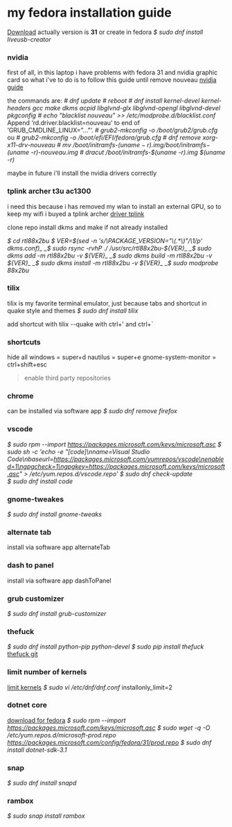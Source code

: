 # my fedora installation guide

[Download](https://getfedora.org/en/workstation/download/) 
actually version is **31** 
or create in fedora 
_$ sudo dnf install liveusb-creator_   

### nvidia
first of all, in this laptop i have problems with fedora 31 and nvidia graphic card 
so what i've to do is to follow this guide until remove nouveau 
[nvidia guide](https://www.if-not-true-then-false.com/2015/fedora-nvidia-guide/)  

the commands are: 
_# dnf update_ 
_# reboot_ 
_# dnf install kernel-devel kernel-headers gcc make dkms acpid libglvnd-glx libglvnd-opengl libglvnd-devel pkgconfig_ 
_# echo "blacklist nouveau" >> /etc/modprobe.d/blacklist.conf_
Append ‘rd.driver.blacklist=nouveau’ to end of ‘GRUB_CMDLINE_LINUX=”…”‘.
_# grub2-mkconfig -o /boot/grub2/grub.cfg_ 
ou 
_# grub2-mkconfig -o /boot/efi/EFI/fedora/grub.cfg_ 
_# dnf remove xorg-x11-drv-nouveau_ 
_# mv /boot/initramfs-$(uname -r).img /boot/initramfs-$(uname -r)-nouveau.img_ 
_# dracut /boot/initramfs-$(uname -r).img $(uname -r)_ 

maybe in future i'll install the nvidia drivers correctly   


### tplink archer t3u ac1300
i need this because i has removed my wlan to install an external GPU, so to keep my wifi i buyed a tplink archer 
[driver tplink](https://github.com/cilynx/rtl88x2BU)  

clone repo 
install dkms and make if not already installed  

_$ cd rtl88x2bu_ 
_$ VER=$(sed -n 's/\PACKAGE_VERSION="\(.*\)"/\1/p' dkms.conf)_ 
_$ sudo rsync -rvhP ./ /usr/src/rtl88x2bu-${VER}_ 
_$ sudo dkms add -m rtl88x2bu -v ${VER}_ 
_$ sudo dkms build -m rtl88x2bu -v ${VER}_ 
_$ sudo dkms install -m rtl88x2bu -v ${VER}_ 
_$ sudo modprobe 88x2bu_   


### tilix
tilix is my favorite terminal emulator, just because tabs and shortcut in quake style and themes 
_$ sudo dnf install tilix_  

add shortcut with tilix --quake 
with ctrl+' and ctrl+`   


### shortcuts
hide all windows = super+d 
nautilus = super+e 
gnome-system-monitor = ctrl+shift+esc  


> enable third party repositories 

### chrome
can be installed via software app 
_$ sudo dnf remove firefox_ 


### vscode
_$ sudo rpm --import https://packages.microsoft.com/keys/microsoft.asc_ 
_$ sudo sh -c 'echo -e "[code]\nname=Visual Studio Code\nbaseurl=https://packages.microsoft.com/yumrepos/vscode\nenabled=1\ngpgcheck=1\ngpgkey=https://packages.microsoft.com/keys/microsoft.asc" > /etc/yum.repos.d/vscode.repo'_ 
_$ sudo dnf check-update_  
_$ sudo dnf install code_   


### gnome-tweakes
_$ sudo dnf install gnome-tweaks_  



### alternate tab
install via software app alternateTab   



### dash to panel
install via software app dashToPanel   



### grub customizer
_$ sudo dnf install grub-customizer_   


### thefuck
_$ sudo dnf install python-pip python-devel_ 
_$ sudo pip install thefuck_ 
[thefuck git](https://github.com/nvbn/thefuck)   


### limit number of kernels
[limit kernels](https://www.linuxbabe.com/linux-server/list-installed-linux-kernels-remove-old-ones-fedora) 
_$ sudo vi /etc/dnf/dnf.conf_ 
installonly_limit=2   



### dotnet core
[download for fedora](https://docs.microsoft.com/pt-br/dotnet/core/install/linux-package-manager-fedora31) 
_$ sudo rpm --import https://packages.microsoft.com/keys/microsoft.asc_
_$ sudo wget -q -O /etc/yum.repos.d/microsoft-prod.repo https://packages.microsoft.com/config/fedora/31/prod.repo_ 
_$ sudo dnf install dotnet-sdk-3.1_   


### snap
_$ sudo dnf install snapd_ 

### rambox
_$ sudo snap install rambox_ 